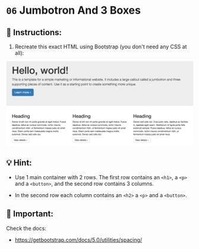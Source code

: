 # `06` Jumbotron And 3 Boxes

## 📝 Instructions:

1. Recreate this exact HTML using Bootstrap (you don't need any CSS at all):

![Example Image](../../.learn/assets/1509928737623_bb6c18c0353c4f29b8bf62f7bcfabdf2.png?raw=true)

## 💡 Hint:

+ Use 1 main container with 2 rows. The first row contains an `<h1>`, a `<p>` and a `<button>`, and the second row contains 3 columns.

+ In the second row each column contains an `<h2>` a `<p>` and a `<button>`.

## 🔎 Important:

Check the docs:
- https://getbootstrap.com/docs/5.0/utilities/spacing/
